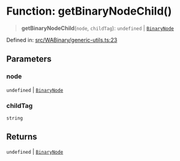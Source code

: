 # Function: getBinaryNodeChild()

> **getBinaryNodeChild**(`node`, `childTag`): `undefined` \| [`BinaryNode`](../type-aliases/BinaryNode.md)

Defined in: [src/WABinary/generic-utils.ts:23](https://github.com/Fokusdotid/bail/blob/3856b89f13bbe82f2e10396a28cd4ef2089de845/src/WABinary/generic-utils.ts#L23)

## Parameters

### node

`undefined` | [`BinaryNode`](../type-aliases/BinaryNode.md)

### childTag

`string`

## Returns

`undefined` \| [`BinaryNode`](../type-aliases/BinaryNode.md)

